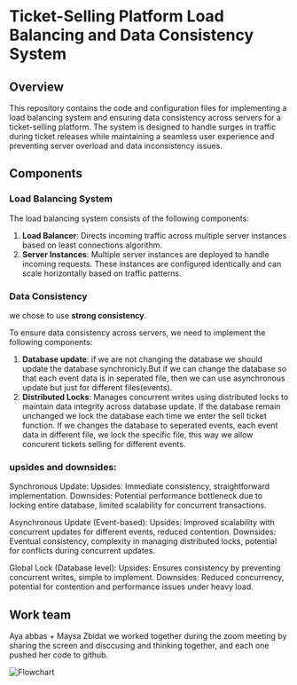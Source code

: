 # Ticket-Selling Platform Load Balancing and Data Consistency System

## Overview

This repository contains the code and configuration files for implementing a load balancing system and ensuring data consistency across servers for a ticket-selling platform. The system is designed to handle surges in traffic during ticket releases while maintaining a seamless user experience and preventing server overload and data inconsistency issues.

## Components

### Load Balancing System

The load balancing system consists of the following components:

1. **Load Balancer**: Directs incoming traffic across multiple server instances based on least connections algorithm.
2. **Server Instances**: Multiple server instances are deployed to handle incoming requests. These instances are configured identically and can scale horizontally based on traffic patterns.

### Data Consistency
we chose to use **strong consistency**.

To ensure data consistency across servers, we need to implement the following components:

1. **Database update**: if we are not changing the database we should update the database synchronicly.But if we can change the database so that each event data is in seperated file, then we can use asynchronous update but just for different files(events).
2. **Distributed Locks**: Manages concurrent writes using distributed locks to maintain data integrity across database update.
If the database remain unchanged we lock the database each time we enter the sell ticket function. If we changes the database to seperated events, each event data in different file, we lock the specific file, this way we allow concurent tickets selling for different events.
 
### upsides and downsides:
Synchronous Update:
Upsides: Immediate consistency, straightforward implementation.
Downsides: Potential performance bottleneck due to locking entire database, limited scalability for concurrent transactions.

Asynchronous Update (Event-based):
Upsides: Improved scalability with concurrent updates for different events, reduced contention.
Downsides: Eventual consistency, complexity in managing distributed locks, potential for conflicts during concurrent updates.

Global Lock (Database level):
Upsides: Ensures consistency by preventing concurrent writes, simple to implement.
Downsides: Reduced concurrency, potential for contention and performance issues under heavy load.
 
## Work team
Aya abbas + Maysa Zbidat
we worked together during the zoom meeting by sharing the screen and disccusing and thinking together,
and each one pushed her code to github. 

![Flowchart](ticket-selling-app/flowchart.png)

